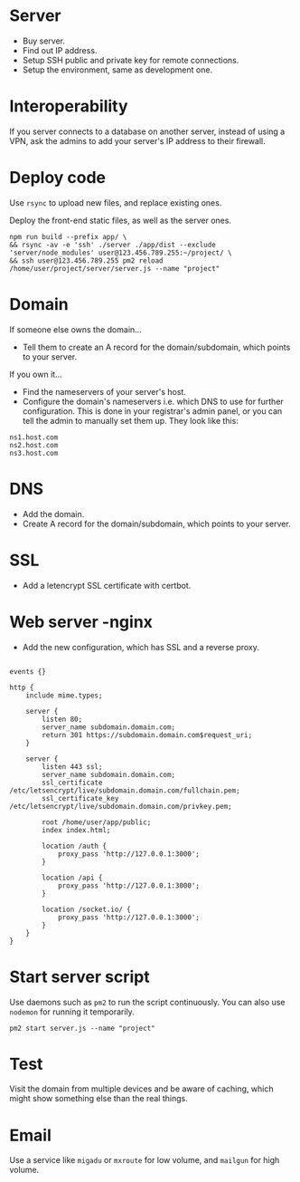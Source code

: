 # Server

-   Buy server.
-   Find out IP address.
-   Setup SSH public and private key for remote connections.
-   Setup the environment, same as development one.

# Interoperability

If you server connects to a database on another server, instead of using a VPN, ask the admins to add your server's IP address to their firewall.

# Deploy code

Use `rsync` to upload new files, and replace existing ones.

Deploy the front-end static files, as well as the server ones.

```
npm run build --prefix app/ \
&& rsync -av -e 'ssh' ./server ./app/dist --exclude 'server/node_modules' user@123.456.789.255:~/project/ \
&& ssh user@123.456.789.255 pm2 reload /home/user/project/server/server.js --name "project"
```

# Domain

If someone else owns the domain...

-   Tell them to create an A record for the domain/subdomain, which points to your server.

If you own it...

-   Find the nameservers of your server's host.
-   Configure the domain's nameservers i.e. which DNS to use for further configuration. This is done in your registrar's admin panel, or you can tell the admin to manually set them up. They look like this:

```
ns1.host.com
ns2.host.com
ns3.host.com
```

# DNS

-   Add the domain.
-   Create A record for the domain/subdomain, which points to your server.

# SSL

-   Add a letencrypt SSL certificate with certbot.

# Web server -nginx

-   Add the new configuration, which has SSL and a reverse proxy.

```nginx

events {}

http {
    include mime.types;

    server {
        listen 80;
        server_name subdomain.domain.com;
        return 301 https://subdomain.domain.com$request_uri;
    }

    server {
        listen 443 ssl;
        server_name subdomain.domain.com;
        ssl_certificate /etc/letsencrypt/live/subdomain.domain.com/fullchain.pem;
        ssl_certificate_key /etc/letsencrypt/live/subdomain.domain.com/privkey.pem;

        root /home/user/app/public;
        index index.html;

        location /auth {
            proxy_pass 'http://127.0.0.1:3000';
        }

        location /api {
            proxy_pass 'http://127.0.0.1:3000';
        }

        location /socket.io/ {
            proxy_pass 'http://127.0.0.1:3000';
        }
    }
}
```

# Start server script

Use daemons such as `pm2` to run the script continuously. You can also use `nodemon` for running it temporarily.

```
pm2 start server.js --name "project"
```

# Test

Visit the domain from multiple devices and be aware of caching, which might show something else than the real things.

# Email

Use a service like `migadu` or `mxroute` for low volume, and `mailgun` for high volume.
